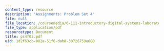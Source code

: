 ```yaml
---
content_type: resource
description: 'Assignments: Problem Set 4'
file: null
file_location: /coursemedia/6-111-introductory-digital-systems-laboratory-fall-2002/1d2f63cb082a51f6dab830726759e680_ps4f02.pdf
file_type: application/pdf
resourcetype: Document
title: ps4f02.pdf
uid: 1d2f63cb-082a-51f6-dab8-30726759e680
---
```

